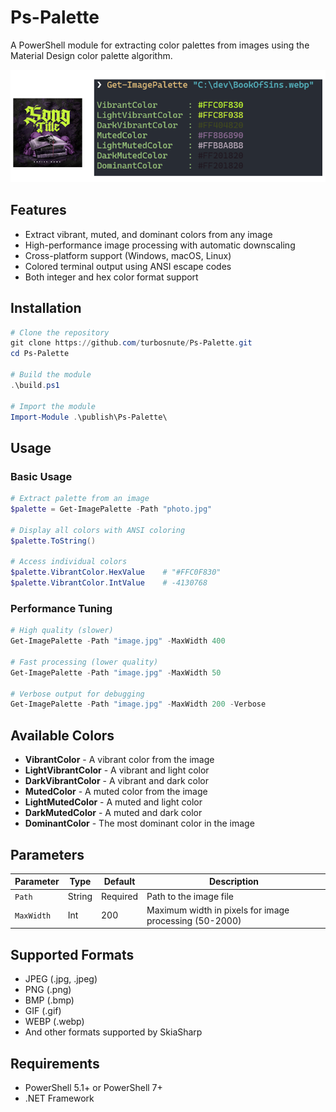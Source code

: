 # Ps-Palette

A PowerShell module for extracting color palettes from images using the Material Design color palette algorithm.

![example image](example.png)

## Features

- Extract vibrant, muted, and dominant colors from any image
- High-performance image processing with automatic downscaling
- Cross-platform support (Windows, macOS, Linux)
- Colored terminal output using ANSI escape codes
- Both integer and hex color format support

## Installation

```powershell
# Clone the repository
git clone https://github.com/turbosnute/Ps-Palette.git
cd Ps-Palette

# Build the module
.\build.ps1

# Import the module
Import-Module .\publish\Ps-Palette\
```

## Usage

### Basic Usage
```powershell
# Extract palette from an image
$palette = Get-ImagePalette -Path "photo.jpg"

# Display all colors with ANSI coloring
$palette.ToString()

# Access individual colors
$palette.VibrantColor.HexValue    # "#FFC0F830"
$palette.VibrantColor.IntValue    # -4130768
```

### Performance Tuning
```powershell
# High quality (slower)
Get-ImagePalette -Path "image.jpg" -MaxWidth 400

# Fast processing (lower quality)
Get-ImagePalette -Path "image.jpg" -MaxWidth 50

# Verbose output for debugging
Get-ImagePalette -Path "image.jpg" -MaxWidth 200 -Verbose
```

## Available Colors

- **VibrantColor** - A vibrant color from the image
- **LightVibrantColor** - A vibrant and light color
- **DarkVibrantColor** - A vibrant and dark color
- **MutedColor** - A muted color from the image
- **LightMutedColor** - A muted and light color
- **DarkMutedColor** - A muted and dark color
- **DominantColor** - The most dominant color in the image

## Parameters

| Parameter | Type | Default | Description |
|-----------|------|---------|-------------|
| `Path` | String | Required | Path to the image file |
| `MaxWidth` | Int | 200 | Maximum width in pixels for image processing (50-2000) |

## Supported Formats

- JPEG (.jpg, .jpeg)
- PNG (.png)
- BMP (.bmp)
- GIF (.gif)
- WEBP (.webp)
- And other formats supported by SkiaSharp

## Requirements

- PowerShell 5.1+ or PowerShell 7+
- .NET Framework